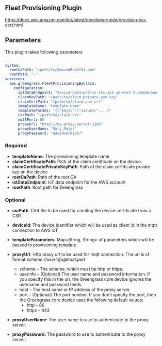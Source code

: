 ## Fleet Provisioning Plugin

https://docs.aws.amazon.com/iot/latest/developerguide/provision-wo-cert.html

## Parameters
This plugin takes following parameters

```yaml
---
system:
  rootCaPath: "/path/to/AmazonRootCA1.pem"
  rootPath: "."
services:
  aws.greengrass.FleetProvisioningByClaim:
    configuration:
      iotDataEndpoint: "device-data-prefix-ats.iot.us-west-2.amazonaws.com"
      claimKeyPath: "/path/to/claim.private.pem.key"
      claimCertPath: "/path/to/claim.pem.crt"
      templateName: "template_name"
      templateParams: "{\"key1\":\"value1\",...}"
      csrPath: "/path/to/claim.csr"
      mqttPort: 80
      proxyUrl: "http://my-proxy-server:1100"
      proxyUserName: "Mary_Major"
      proxyPassword: "pass@word1357"
```

### Required
- **templateName**: The provisioning template name
- **claimCertificatePath**: Path of the claim certificate on the device.
- **claimCertificatePrivateKeyPath**: Path of the claim certificate private key on the device
- **rootCaPath**: Path of the root CA
- **iotDataEndpoint**: IoT data endpoint for the AWS account
- **rootPath**: Root path for Greengrass

### Optional
- **csrPath**: CSR file to be used for creating the device certificate from a CSR
- **deviceId**: The device identifier which will be used as client id in the mqtt connection to AWS IoT
- **templateParameters**: Map<String, String> of parameters which will be passed to provisioning template
- **proxyUrl**: Http proxy url to be used for mqtt connection. The url is of format
  *scheme://userinfo@host:port*
    - scheme – The scheme, which must be http or https.
    - userinfo – (Optional) The user name and password information. If you specify this in the url, the Greengrass core device ignores the username and password fields.
    - host – The host name or IP address of the proxy server.
    - port – (Optional) The port number. If you don't specify the port, then the Greengrass core device uses the following default values:
        - http – 80
        - https – 443

- **proxyUserName:** The user name to use to authenticate to the proxy server.
- **proxyPassword:** The password to use to authenticate to the proxy server.
